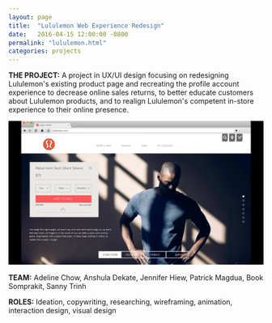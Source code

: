 ```yaml
---
layout: page
title:  "Lululemon Web Experience Redesign"
date:   2016-04-15 12:00:00 -0800
permalink: "lululemon.html"
categories: projects
---
```

<b>THE PROJECT:</b>  A project in UX/UI design focusing on redesigning Lululemon's existing product page and recreating the profile account experience to decrease online sales returns, to better educate customers about Lululemon products, and to realign Lululemon's competent in-store experience to their online presence.

<div id="gallery">
	<div class="row">
  		<article class="12u$(small) work-item">
			<a href="https://youtu.be/3pfAGyOfP54" data-poptrox="youtube,1280x720" class="image fit thumb"><img src="images/project-thumbnails/lululemon.png" title="Lululemon Web Experience Redesign" /></a>
		</article>
	</div>
</div>

<b>TEAM:</b> Adeline Chow, Anshula Dekate, Jennifer Hiew, Patrick Magdua, Book Somprakit, Sanny Trinh

<b>ROLES:</b> Ideation, copywriting, researching, wireframing, animation, interaction design, visual design
